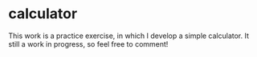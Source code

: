 # calculator
This work is a practice exercise, in which I develop a simple calculator. It still a work in progress, so feel free to comment!
